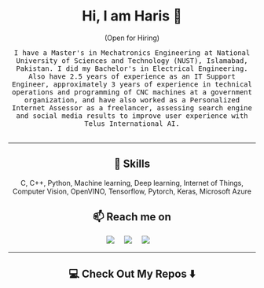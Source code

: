  <h1 align="center">Hi, I am Haris 👋 </h1>

<p align="center"> (Open for Hiring)</p>

<p align="center">
  <samp>I have a Master's in Mechatronics Engineering at National University of Sciences and Technology (NUST), Islamabad, Pakistan. I did my Bachelor's in Electrical Engineering. Also have 2.5 years of experience as an IT Support Engineer, approximately 3 years of experience in technical operations and programming of CNC machines at a government organization, and have also worked as a Personalized Internet Assessor as a freelancer, assessing search engine and social media results to improve user experience with Telus International AI.
  </samp>
  <br> <br>
</p>

<hr>

<h2 align="center"> 🔭 Skills</h2>
<p align="center">
  C, C++, Python, Machine learning, Deep learning, Internet of Things, Computer Vision, OpenVINO, Tensorflow, Pytorch, Keras, Microsoft Azure
</p>

<h2  align="center">📫 Reach me on</h2>
<p align="center">
  <a target="_blank"href="https://www.linkedin.com/in/muhammad-haris-a0861028/"><img src="https://img.shields.io/badge/linkedin-%230077B5.svg?&style=for-the-badge&logo=linkedin&logoColor=white" /></a>&nbsp;&nbsp;&nbsp;&nbsp;
  <a target="_blank"href="https://twitter.com/harisnilore"><img src="https://img.shields.io/badge/twitter-%231DA1F2.svg?&style=for-the-badge&logo=twitter&logoColor=white" /></a>&nbsp;&nbsp;&nbsp;&nbsp;
  <a href="mailto:haris.aiengineer@gmail.com?subject=Hello%20Ileri,%20From%20Github"><img src="https://img.shields.io/badge/gmail-%23D14836.svg?&style=for-the-badge&logo=gmail&logoColor=white" /></a>&nbsp;&nbsp;&nbsp;&nbsp;
</p>

<hr>

<h2  align="center">💻 Check Out My Repos ⬇️ </h2>
